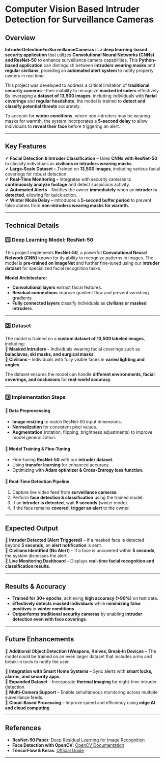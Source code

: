 
# **Computer Vision Based Intruder Detection for Surveillance Cameras**  

## **Overview**  
**IntruderDetectionForSurveillanceCameras** is a **deep learning-based security application** that utilizes **Convolutional Neural Networks (CNNs) and ResNet-50** to enhance surveillance camera capabilities. This **Python-based application** can distinguish between **intruders wearing masks** and **regular civilians**, providing an **automated alert system** to notify property owners in real time.  

This project was developed to address a critical limitation of **traditional security cameras**—their inability to recognize **masked intruders** effectively. By leveraging a **dataset of 13,500 images**, including individuals with **facial coverings** and **regular headshots**, the model is trained to **detect and classify potential threats** accurately.  

To account for **winter conditions**, where non-intruders may be wearing masks for warmth, the system incorporates a **5-second delay** to allow individuals to **reveal their face** before triggering an alert.  

---

## **Key Features**  
✔ **Facial Detection & Intruder Classification** – Uses **CNNs with ResNet-50** to classify individuals as **civilians or intruders wearing masks**.  
✔ **Large-Scale Dataset** – Trained on **13,500 images**, including various facial coverings for robust detection.  
✔ **Real-Time Monitoring** – Integrates with security cameras to **continuously analyze footage** and detect suspicious activity.  
✔ **Automated Alerts** – Notifies the owner **immediately** when an **intruder is detected**, allowing for quick action.  
✔ **Winter Mode Delay** – Introduces a **5-second buffer period** to prevent false alarms from **non-intruders wearing masks for warmth**.  

---

## **Technical Details**  

### **1️⃣ Deep Learning Model: ResNet-50**  
This project implements **ResNet-50**, a powerful **Convolutional Neural Network (CNN)** known for its ability to recognize patterns in images. The model is **pre-trained on ImageNet** and further fine-tuned using our **intruder dataset** for specialized facial recognition tasks.  

**Model Architecture:**  
- **Convolutional layers** extract facial features.  
- **Residual connections** improve gradient flow and prevent vanishing gradients.  
- **Fully connected layers** classify individuals as **civilians or masked intruders**.  

---

### **2️⃣ Dataset**  
The model is trained on a **custom dataset of 13,500 labeled images**, including:  
📌 **Masked Intruders** – Individuals wearing facial coverings such as **balaclavas, ski masks, and surgical masks**.  
📌 **Civilians** – Individuals with fully visible faces in **varied lighting and angles**.  

The dataset ensures the model can handle **different environments, facial coverings, and occlusions** for **real-world accuracy**.  

---

### **3️⃣ Implementation Steps**  

#### **🔹 Data Preprocessing**
- **Image resizing** to match ResNet-50 input dimensions.  
- **Normalization** for consistent pixel values.  
- **Augmentation** (rotation, flipping, brightness adjustments) to improve model generalization.  

#### **🔹 Model Training & Fine-Tuning**
- Fine-tuning **ResNet-50** with our **intruder dataset**.  
- Using **transfer learning** for enhanced accuracy.  
- Optimizing with **Adam optimizer & Cross-Entropy loss function**.  

#### **🔹 Real-Time Detection Pipeline**
1. Capture live video feed from **surveillance cameras**.  
2. Perform **face detection & classification** using the trained model.  
3. If an **intruder is detected**, wait **5 seconds** (winter mode).  
4. If the face remains **covered**, **trigger an alert** to the owner.  

---


## **Expected Output**  
📌 **Intruder Detected (Alert Triggered)** – If a masked face is detected beyond **5 seconds**, an **alert notification** is sent.  
📌 **Civilians Identified (No Alert)** – If a face is uncovered within **5 seconds**, the system dismisses the alert.  
📌 **Live Monitoring Dashboard** – Displays **real-time facial recognition and classification results**.  

---

## **Results & Accuracy**  
- **Trained for 30+ epochs**, achieving **high accuracy (>90%)** on test data.  
- **Effectively detects masked individuals** while **minimizing false positives** in **winter conditions**.  
- **Outperforms traditional security cameras** by enabling **intruder detection even with face coverings**.  

---

## **Future Enhancements**  
🔹 **Additional Object Detection (Weapons, Knives, Break-In Devices** – The model could be trained on an even larger dataset that includes arms and break-in tools to notify the user. 

🔹 **Integration with Smart Home Systems** – Sync alerts with **smart locks, alarms, and security apps**.  
🔹 **Expanded Dataset** – Incorporate **thermal imaging** for night-time intruder detection.  
🔹 **Multi-Camera Support** – Enable simultaneous monitoring across multiple surveillance feeds.  
🔹 **Cloud-Based Processing** – Improve speed and efficiency using **edge AI and cloud computing**.  

---

## **References**  
- **ResNet-50 Paper**: [Deep Residual Learning for Image Recognition](https://arxiv.org/abs/1512.03385)  
- **Face Detection with OpenCV**: [OpenCV Documentation](https://docs.opencv.org/)  
- **TensorFlow & Keras**: [Official Guide](https://www.tensorflow.org/tutorials)  

---

